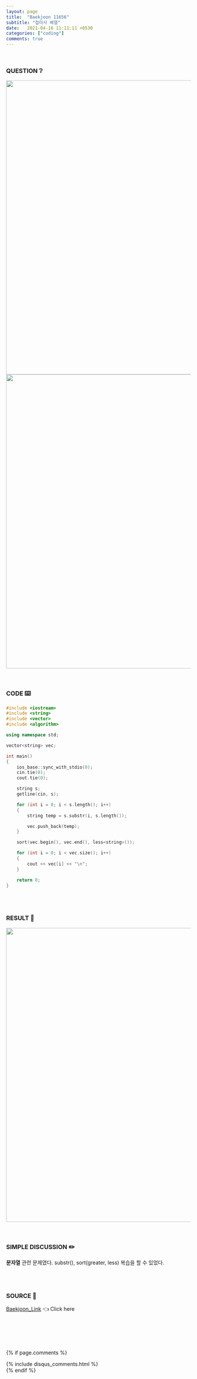```yaml
---
layout: page
title:  "Baekjoon 11656"
subtitle: "접미사 배열"
date:   2021-04-16 11:11:11 +0530
categories: ["coding"]
comments: true
---
```


<br>

### QUESTION ❔

<img src="{{ '/assets/baekjoon/11656.jpg' }}" style="width: 800px; height: auto; margin-left: auto; margin-right: auto; display: block;">
<img src="{{ '/assets/baekjoon/11656a.jpg' }}" style="width: 800px; height: auto; margin-left: auto; margin-right: auto; display: block;">  

<br>
<br>

### CODE ⌨️

```c++
#include <iostream>
#include <string>
#include <vector>
#include <algorithm>

using namespace std;

vector<string> vec;

int main()
{
	ios_base::sync_with_stdio(0);
	cin.tie(0);
	cout.tie(0);

	string s;
	getline(cin, s);

	for (int i = 0; i < s.length(); i++)
	{
		string temp = s.substr(i, s.length());

		vec.push_back(temp);
	}

	sort(vec.begin(), vec.end(), less<string>());

	for (int i = 0; i < vec.size(); i++)
	{
		cout << vec[i] << "\n";
	}

	return 0;
}
```  

<br>
<br>

### RESULT 💛

<img src="{{ '/assets/baekjoon/11656r.jpg' }}" style="width: 800px; height: auto; margin-left: auto; margin-right: auto; display: block;">  

<br>
<br>

### SIMPLE DISCUSSION ✏️

**문자열** 관련 문제였다. substr(), sort(greater, less) 복습을 할 수 있었다.  

<br>
<br>

### SOURCE 💎

[Baekjoon_Link][link] 👈 Click here  

<br>
<br>
<br>
<br>

{% if page.comments %}
<div id="post-disqus" class="container">
{% include disqus_comments.html %}
</div>
{% endif %}

[link]: https://www.acmicpc.net/problem/11656